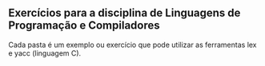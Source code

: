 ## Exercícios para a disciplina de Linguagens de Programação e Compiladores

Cada pasta é um exemplo ou exercício que pode utilizar as ferramentas lex e yacc (linguagem C).
